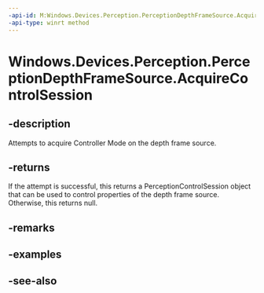 ----api-id: M:Windows.Devices.Perception.PerceptionDepthFrameSource.AcquireControlSession
-api-type: winrt method
---<!-- Method syntaxpublic Windows.Devices.Perception.PerceptionControlSession AcquireControlSession()--># Windows.Devices.Perception.PerceptionDepthFrameSource.AcquireControlSession## -descriptionAttempts to acquire Controller Mode on the depth frame source.## -returnsIf the attempt is successful, this returns a PerceptionControlSession object that can be used to control properties of the depth frame source. Otherwise, this returns null.## -remarks## -examples## -see-also